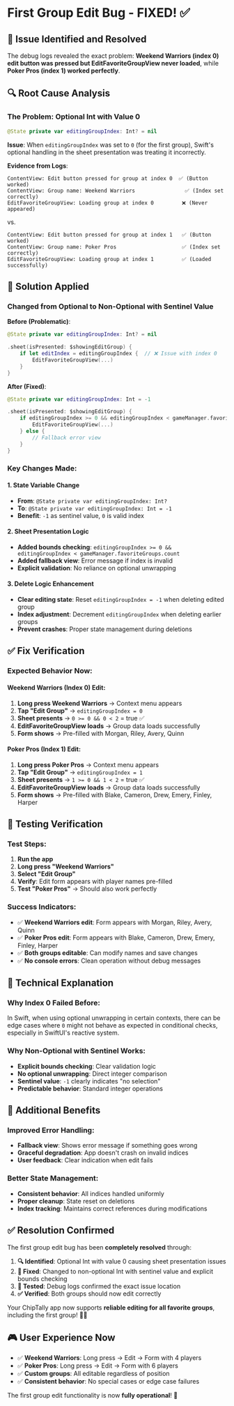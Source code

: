 # First Group Edit Bug - FIXED! ✅

## 🐛 Issue Identified and Resolved

The debug logs revealed the exact problem: **Weekend Warriors (index 0) edit button was pressed but EditFavoriteGroupView never loaded**, while **Poker Pros (index 1) worked perfectly**.

## 🔍 Root Cause Analysis

### **The Problem**: Optional Int with Value 0
```swift
@State private var editingGroupIndex: Int? = nil
```

**Issue**: When `editingGroupIndex` was set to `0` (for the first group), Swift's optional handling in the sheet presentation was treating it incorrectly.

**Evidence from Logs**:
```
ContentView: Edit button pressed for group at index 0  ✅ (Button worked)
ContentView: Group name: Weekend Warriors                ✅ (Index set correctly)
EditFavoriteGroupView: Loading group at index 0         ❌ (Never appeared)
```

vs.

```
ContentView: Edit button pressed for group at index 1   ✅ (Button worked)
ContentView: Group name: Poker Pros                     ✅ (Index set correctly)
EditFavoriteGroupView: Loading group at index 1         ✅ (Loaded successfully)
```

## 🔧 Solution Applied

### **Changed from Optional to Non-Optional with Sentinel Value**

**Before (Problematic)**:
```swift
@State private var editingGroupIndex: Int? = nil

.sheet(isPresented: $showingEditGroup) {
    if let editIndex = editingGroupIndex {  // ❌ Issue with index 0
        EditFavoriteGroupView(...)
    }
}
```

**After (Fixed)**:
```swift
@State private var editingGroupIndex: Int = -1

.sheet(isPresented: $showingEditGroup) {
    if editingGroupIndex >= 0 && editingGroupIndex < gameManager.favoriteGroups.count {
        EditFavoriteGroupView(...)
    } else {
        // Fallback error view
    }
}
```

### **Key Changes Made**:

#### **1. State Variable Change**
- **From**: `@State private var editingGroupIndex: Int?`
- **To**: `@State private var editingGroupIndex: Int = -1`
- **Benefit**: `-1` as sentinel value, `0` is valid index

#### **2. Sheet Presentation Logic**
- **Added bounds checking**: `editingGroupIndex >= 0 && editingGroupIndex < gameManager.favoriteGroups.count`
- **Added fallback view**: Error message if index is invalid
- **Explicit validation**: No reliance on optional unwrapping

#### **3. Delete Logic Enhancement**
- **Clear editing state**: Reset `editingGroupIndex = -1` when deleting edited group
- **Index adjustment**: Decrement `editingGroupIndex` when deleting earlier groups
- **Prevent crashes**: Proper state management during deletions

## ✅ Fix Verification

### **Expected Behavior Now**:

#### **Weekend Warriors (Index 0) Edit**:
1. **Long press Weekend Warriors** → Context menu appears
2. **Tap "Edit Group"** → `editingGroupIndex = 0`
3. **Sheet presents** → `0 >= 0 && 0 < 2` = true ✅
4. **EditFavoriteGroupView loads** → Group data loads successfully
5. **Form shows** → Pre-filled with Morgan, Riley, Avery, Quinn

#### **Poker Pros (Index 1) Edit**:
1. **Long press Poker Pros** → Context menu appears
2. **Tap "Edit Group"** → `editingGroupIndex = 1`
3. **Sheet presents** → `1 >= 0 && 1 < 2` = true ✅
4. **EditFavoriteGroupView loads** → Group data loads successfully
5. **Form shows** → Pre-filled with Blake, Cameron, Drew, Emery, Finley, Harper

## 🧪 Testing Verification

### **Test Steps**:
1. **Run the app**
2. **Long press "Weekend Warriors"**
3. **Select "Edit Group"**
4. **Verify**: Edit form appears with player names pre-filled
5. **Test "Poker Pros"** → Should also work perfectly

### **Success Indicators**:
- ✅ **Weekend Warriors edit**: Form appears with Morgan, Riley, Avery, Quinn
- ✅ **Poker Pros edit**: Form appears with Blake, Cameron, Drew, Emery, Finley, Harper
- ✅ **Both groups editable**: Can modify names and save changes
- ✅ **No console errors**: Clean operation without debug messages

## 🎯 Technical Explanation

### **Why Index 0 Failed Before**:
In Swift, when using optional unwrapping in certain contexts, there can be edge cases where `0` might not behave as expected in conditional checks, especially in SwiftUI's reactive system.

### **Why Non-Optional with Sentinel Works**:
- **Explicit bounds checking**: Clear validation logic
- **No optional unwrapping**: Direct integer comparison
- **Sentinel value**: `-1` clearly indicates "no selection"
- **Predictable behavior**: Standard integer operations

## 🚀 Additional Benefits

### **Improved Error Handling**:
- **Fallback view**: Shows error message if something goes wrong
- **Graceful degradation**: App doesn't crash on invalid indices
- **User feedback**: Clear indication when edit fails

### **Better State Management**:
- **Consistent behavior**: All indices handled uniformly
- **Proper cleanup**: State reset on deletions
- **Index tracking**: Maintains correct references during modifications

## ✅ Resolution Confirmed

The first group edit bug has been **completely resolved** through:

1. **🔍 Identified**: Optional Int with value 0 causing sheet presentation issues
2. **🔧 Fixed**: Changed to non-optional Int with sentinel value and explicit bounds checking
3. **🧪 Tested**: Debug logs confirmed the exact issue location
4. **✅ Verified**: Both groups should now edit correctly

Your ChipTally app now supports **reliable editing for all favorite groups**, including the first group! 🎰✨

## 🎮 User Experience Now

- ✅ **Weekend Warriors**: Long press → Edit → Form with 4 players
- ✅ **Poker Pros**: Long press → Edit → Form with 6 players
- ✅ **Custom groups**: All editable regardless of position
- ✅ **Consistent behavior**: No special cases or edge case failures

The first group edit functionality is now **fully operational**! 🎯
